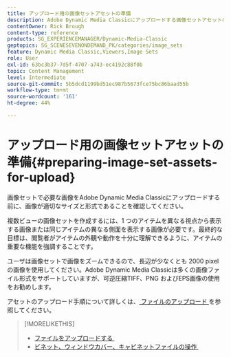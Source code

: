 ```yaml
---
title: アップロード用の画像セットアセットの準備
description: Adobe Dynamic Media Classicにアップロードする画像セットアセットの準備方法を説明します。
contentOwner: Rick Brough
content-type: reference
products: SG_EXPERIENCEMANAGER/Dynamic-Media-Classic
geptopics: SG_SCENESEVENONDEMAND_PK/categories/image_sets
feature: Dynamic Media Classic,Viewers,Image Sets
role: User
exl-id: 63bc3b37-7d5f-4707-a743-ec4192c88f0b
topic: Content Management
level: Intermediate
source-git-commit: 5b5dcd1199bd51ec987b5673fce75bc86baad55b
workflow-type: tm+mt
source-wordcount: '161'
ht-degree: 44%

---
```


# アップロード用の画像セットアセットの準備{#preparing-image-set-assets-for-upload}

画像セットで必要な画像をAdobe Dynamic Media Classicにアップロードする前に、画像が適切なサイズと形式であることを確認してください。

複数ビューの画像セットを作成するには、1 つのアイテムを異なる視点から表示する画像または同じアイテムの異なる側面を表示する画像が必要です。最終的な目標は、閲覧者がアイテムの外観や動作を十分に理解できるように、アイテムの重要な機能を強調することです。

ユーザは画像セットで画像をズームできるので、長辺が少なくとも 2000 pixel の画像を使用してください。Adobe Dynamic Media Classicは多くの画像ファイル形式をサポートしていますが、可逆圧縮TIFF、PNG およびEPS画像の使用をお勧めします。

アセットのアップロード手順について詳しくは、[&#x200B; ファイルのアップロード &#x200B;](uploading-files.md#uploading_files) を参照してください。

>[!MORELIKETHIS]
>
>* [&#x200B; ファイルをアップロードする &#x200B;](uploading-files.md#uploading_your_files)
>* [&#x200B; ビネット、ウィンドウカバー、キャビネットファイルの操作 &#x200B;](vignette-window-covering-cabinet-files.md#working_with_vignette_window_covering_and_cabinet_files)
